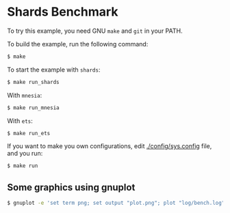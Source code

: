 Shards Benchmark
================

To try this example, you need GNU `make` and `git` in your PATH.

To build the example, run the following command:

``` bash
$ make
```

To start the example with `shards`:

``` bash
$ make run_shards
```

With `mnesia`:

``` bash
$ make run_mnesia
```

With `ets`:

``` bash
$ make run_ets
```

If you want to make you own configurations, edit [./config/sys.config](./config/sys.config) file, and
you run:

``` bash
$ make run
```

## Some graphics using gnuplot

```bash
$ gnuplot -e 'set term png; set output "plot.png"; plot "log/bench.log"'
```
